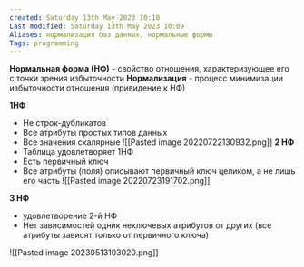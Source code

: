 ```yaml
---
created: Saturday 13th May 2023 10:10
Last modified: Saturday 13th May 2023 10:09
Aliases: нормализация баз данных, нормальные формы
Tags: programming
---
```


**Нормальная форма (НФ)** - свойство отношения, характеризующее его с точки зрения избыточности
**Нормализация** - процесс минимизации избыточности отношения (привидение к НФ)

**1НФ**
- Не строк-дубликатов
- Все атрибуты простых типов данных
- Все значения скалярные
![[Pasted image 20220722130932.png]]
**2 НФ**
- Таблица удовлетворяет 1НФ
- Есть первичный ключ
- Все атрибуты (поля) описывают первичный ключ целиком, а не лишь его часть
![[Pasted image 20220723191702.png]]

**3 НФ**
- удовлетворение 2-й НФ
- Нет зависимостей одник неключевых атрибутов от других (все атрибуты зависят только от первичного ключа)

![[Pasted image 20230513103020.png]]

